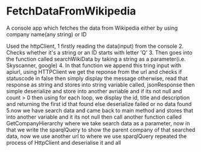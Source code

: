 # FetchDataFromWikipedia
A console app which fetches the data from Wikipedia either by using company name(any string) or ID

Used the httpClient, 
1 firstly reading the data(input) from the console
2. Checks whether it's a string or an ID starts with letter 'Q'
3. Then goes into the function called searchWikiData by taking a string as a parameter(i.e. Skyscanner, google)
4. In that function we append this tring input with apiurl, using HTTPClient we get the reponse from the url and checks if statuscode in false then simply display the message otherwise, read that response as string and stores into string variable called, jsonResponse then simple deserialize and store into another avriable and if its not null and count > 0 then using for each loop, we display the id, title  and description and returning the first id that found else deserialize failed or no data found
5.now we have search data and came back to main method and stores that into another variable and it its not null then call another function called GetCompanyHierarchy where we take search data as a parameter, now in that we write the sparqlQuery to show the parent company of that searched data, now we use another url to where we use sparqlQuery repeated the process of HttpClient and deserialise it and all
